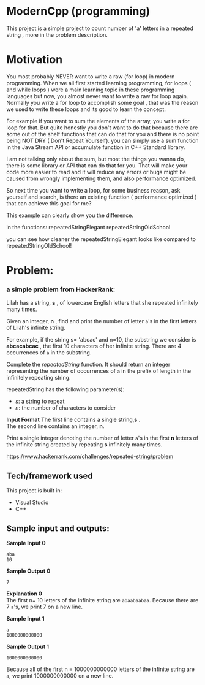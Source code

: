 

# ModernCpp (programming)

This project is a simple project to count number of 'a' letters in a repeated string , more in the problem description. 

# Motivation
You most probably NEVER want to write a raw (for loop) in modern programming. When we all first started learning programming, for loops ( and while loops ) were a main learning topic in these programming languages but now, you almost never want to write a raw for loop again. Normally you write a for loop to accomplish some goal , that was the reason we used to write these loops and its good to learn the concept. 

For example if you want to sum the elements of the array, you write a for loop for that. But quite honestly you don't want to do that because there are some out of the shelf functions that can do that for you and there is no point being NOT DRY ( Don't Repeat Yourself). you can simply use a sum function in the Java Stream API or accumulate function in C++ Standard library.

I am not talking only about the sum, but most the things you wanna do, there is some library or API that can do that for you. That will make your code more easier to read and it will reduce any errors or bugs might be caused from wrongly implementing them, and also performance optimized.

So next time you want to write a loop, for some business reason, ask yourself and search, is there an existing function ( performance optimized ) that can achieve this goal for me?

This example can clearly show you the difference.

in the functions:
repeatedStringElegant
repeatedStringOldSchool

you can see how cleaner the repeatedStringElegant looks like compared to repeatedStringOldSchool!
# Problem:
### a simple problem from HackerRank:

Lilah has a string, **s** , of lowercase English letters that she repeated infinitely many times.

Given an integer, **n** , find and print the number of letter  `a`'s in the first  letters of Lilah's infinite string.

For example, if the string s= 'abcac' and  n=10, the substring we consider is  **abcacabcac** , the first 10  characters of her infinite string. There are 4 occurrences of  `a`  in the substring.

Complete the  _repeatedString_  function. It should return an integer representing the number of occurrences of  `a`  in the prefix of length  in the infinitely repeating string.

repeatedString has the following parameter(s):

-   _s_: a string to repeat
-   _n_: the number of characters to consider

**Input Format**
The first line contains a single string,**s** .  
The second line contains an integer, **n**.

Print a single integer denoting the number of letter `a`'s in the first **n** letters of the infinite string created by repeating **s** infinitely many times.


https://www.hackerrank.com/challenges/repeated-string/problem


##  Tech/framework used

This project is built in:
- Visual Studio 
- C++


## Sample input and outputs:

**Sample Input 0**

    aba
	10
**Sample Output 0**

    7

**Explanation 0**  
The first n= 10 letters of the infinite string are `abaabaabaa`. Because there are 7 `a`'s, we print 7 on a new line.
   
   **Sample Input 1**
   

    a
    1000000000000

**Sample Output 1**

    1000000000000

Because all of the first n = 1000000000000 letters of the infinite string are `a`, we print 1000000000000 on a new line.
